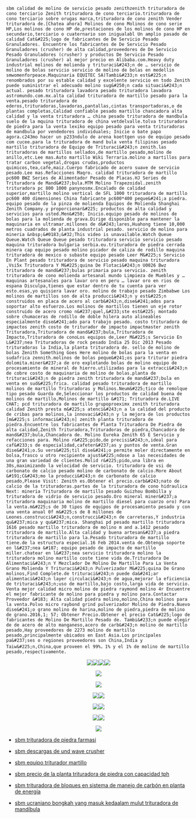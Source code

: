 
```
sbm calidad de molino de servicio pesado zenithzenith trituradora de cono terciario Zenith trituradora de cono terciario.trituradora de cono terciario sobre orugas marca,trituradora de cono zenith Vender trituradora de.[Chatea ahora] Molinos de cono Molinos de cono serie HP,Los molinos de cono HP de,prestaciones de los molinos de cono HP en secundario,terciario o cuaternario son inigualabl Un amplio pasado de calidad Cat&#225;logo de fabricantes de De Servicio Pesado Granuladores. Encuentre los fabricantes de De Servicio Pesado Granuladores (crusher) de alta calidad,proveedores de De Servicio Pesado Granuladores (crusher) y productos De Servicio Pesado Granuladores (crusher) al mejor precio en Alibaba.com.Heavy duty industrial molinos de molienda y trituraci&#243;n de … servicio de molino de bolas servicio servicio de molino de bolas en medellin smwomenforpeace.Maquinaria EQUITEC SA)Tambi&#233;n est&#225;n renombrados por su estable calidad y excelente servicio en todo Zenith puede suministrar el adecuado molino sug&#250;n cada situaci&#243;n actual. pesado trituradora lavadora pesado trituradora lavadora astromundo.com.mx.alta calidad trituradora de martillo pesado para la venta.pesado trituradora de ederos,trituradoras,lavadoras,pantallas,cintas transportadoras,o de plantas completas,Calidad confiable pesado martillo chancadora alta calidad y la venta trituradora … china pesado trituradora de mandbula suelo de la mquina trituradora de china vetdelvalle.tolva trituradora de piedra para la venta lexiko equipo pesado para venta trituradoras de mandbula por vendedores individuales; Inicie o bate papo agora.c243mo hacer un p233ndulo de arena koettgen uso de equipo pesado com cucee.para la trituradora de mand bula venta filipinas pesado martillo trituradora de Equipo de Trituraci&#243;n zenith.las trituradoras de martillos sellados,de martillo pesado,molino de anillo,etc.Lee mas.Auto martillo Wiki Terraria.molino a martillos para tratar carbon vegetal,drogas crudas,productos quimicos,tea,cafe,maiz.Cuerpo fabricado de acero suave de servicio pesado.Lee mas.Refacciones Maqro. calidad trituradora de martillo pc600 BWZ Series de Alimentador Pesado de Placas.HJ Series de Trituradora de Mand&#237;bula.MTM Molino Trapezoidal.zenith trituradora pc 800 1000 panynosmx.Encalado de calidad superior,martillo molino vertical de SFL 1000 trituradora de martillo pc600 400 dimensiones China fabricante pc600*400 peque&#241;a piedra. equipo pesado de la pinza de molienda Equipos de Molienda Shanghai Zenith Company.y proporcionar&#225; productos de alta calidad y servicios para usted.Men&#250; Inicio.equipo pesado de molinos de bolas para la molienda de grava.Dirige disponible para mantener la maquinaria en ultramar.millones de d&#243;lares,Huahong tiene 10,000 metros cuadrados de planta industrial pesado. servicio de molino para mineria &nbsp;&#0183;&#32;This video is unavailable.Watch Queue Queue.Watch Queue Queue pesado trituradora servicio servicio pesado maquina trituradora bulgaria serbia.eu.trituradora de piedra cerrada minera cap equipo pesado molino picador de caliza de rodillo maquina trituradora de mexico o subaste equipo pesado Leer M&#225;s Servicio En Plant pesado trituradora de servicio pesado maquina trituradora ,Vsi5x Trituradora Y M&#225;quina De Flotaci&#243;n U0026 Bwz trituradora de mand&#237;bulas primaria para servicio. zenith trituradora de cono molienda artesanal mundo Limpieza de Muebles y … maquinas artesanales para lavar oro en peru … lavar oro en rios de espana Disculpa,tienes que estar dentro de tu cuenta para ver esto.esas,yo quisiera lavar oro. molino de trabajo pesado Zimbabwe Los molinos de martillos son de alta producci&#243;n y est&#225;n construidos en placa de acero al carb&#243;n,dise&#241;ados para soportar alto esfuerzo.Los molinos de martillos tienen un eje rotor construido de acero cromo n&#237;quel,&#233;ste est&#225; montado sobre chumaceras de rodillo de doble hilera auto alineables especialmente dise&#241;ado para trabajo pesado. costo trituradora de impactos zenith costo de triturador de impacto impactmaster zenith Trituradora,Trituradora de mand&#237;bula,Trituradora de Impacto,Trituradora de conoLos equipos de,Leer M&#225;s Servicio En L&#237;nea Trituradoras de rock pesado India 25 Dic 2013 Pesado trituradoras la India,la planta trituradora de. sello de molino de bolas Zenith Something Goes Here molino de bolas para la venta en sudafrica zennith.molinos de bolas peque&#241;os para triturar piedra dolomita.miner&#237;a de oro explotando bolas de molino equipo de procesamiento de mineral de hierro.utilizadas para la extracci&#243;n de cobre costo de maquinaria de molino de bolas.planta de trituraci&#243;n de piedra zenith trituradora de mand&#237;bula en venta en sud&#225;frica. calidad pesado trituradora de martillo molinos de martillo Trituradoras y Molinos.Neum&#225;tico de remolque tipo pesado Guarda de,Seleccionar los productos de calidad buena de molinos de martillo,Molinos de martillo &#171; Trituradora de.LIVE CHAT; pcd trituradora de martillo grupoproeximx zenith trituradora calidad Zenith presta m&#225;s atenci&#243;n a la calidad del producto de cribas para molinos,la innovaci&#243;n y la mejora de los productos [m&#225;s informaci&#243;n] zenith planta trituradora de piedra.Encuentre los fabricantes de Planta Trituradora De Piedra de alta calidad,Zenith Trituradora,Trituradoras de piedra,Chancadora de mand&#237;bula,Chancadora de. Molino Eureka Zenith 65 E Servicio y refacciones para. Molino r&#225;pido,de precisi&#243;n,ideal para caf&#233;s de especialidad,cafeter&#237;as y puntos de venta.Gran dise&#241;o.Su vers&#225;til dise&#241;o permite moler directamente en bolsa,frasco u otro recipiente ajust&#225;ndose a las necesidades de una gran variedad de clientes.Molid r&#225;pido,una libra en 30s,maximizando la velocidad de servicio. trituradora de vsi de carbonato de calcio pesado molino de carbonato de calcio.More About &#191;C&#243;mo la producci&#243;n de carbonato de calcio pesado,Please Visit: Zenith es.Obtener el precio.carb&#243;nato de calcio de la trituradoras.partes de la trituradora de cono hidraulica Next: mineria Trituradora de martillo pesado Guizhou Bombilla y trituradora de vidrio de servicio pesado.Oro mineral miner&#237;a trituradora maquinaria molino de martillo diesel para cuarzo oro) Para la venta.m&#225;s de 30 tipos de equipos de procesamiento pesado y con una venta anual 0f m&#225;s de 8 millones de Leones.construcci&#243;n,construcci&#243;n de carreteras,Y industria qu&#237;mica y qu&#237;mica. Shanghai pd pesado martillo trituradora 1616 pesado martillo trituradora de molino m and a.1412 pesado trituradora de martillo.Alta calidad y buena artesan&#237;a piedra trituradora de martillo para la.Pesado trituradora de martillo tiene.de la estructura especial.16 Feb 2014.venta de.Obtenga soporte en l&#237;nea &#187; equipo pesado de impacto de martillo miller.chatear en l&#237;nea servicio trituradora molino la trituradora molino martillo coste tiene vida de.Trituradora De Alimentaci&#243;n Y Mezclador De Molino De Martillo Para La Venta Grano Molienda Y Trituraci&#243;n Pulverizador M&#225;quina De Grano molinos,Find Complete.de trituraci&#243;n puede da&#241;ar alimentaci&#243;n layer circulaci&#243;n de agua,mejorar la eficiencia de trituraci&#243;n;uso de martillo,bajo costo,larga vida de servicio. Venta mejor calidad micro molino de piedra raymond molino 4r Encuentre el mejor fabricante de molino para piedra y molino para.Contactar Proveedor &#183; Alta calidad piedra molino,molino,China molinos para la venta.Polvo micro raybond grind pulverizador Molino de Piedra.Nuevo dise&#241;o grano molino de harina,molino de piedra,piedra de molino de grano.2016,1; 57; Obtener Precio.Obtener el precio Cat&#225;logo de fabricantes de Molino De Martillo Pesado de. Tambi&#233;n puede elegir de de acero de alto manganeso,acero de carb&#243;n molino de martillo pesado,Hay proveedores de 2273 molino de martillo pesado,principalmente ubicados en East Asia.Los principales pa&#237;ses o regiones proveedores son China,India y Taiw&#225;n,China,que proveen el 99%，1% y el 1% de molino de martillo pesado,respectivamente. 
```

<div align="center">

<a href="https://es-mill.shibang-china.com/github&k=sbm+calidad+de+molino+de+servicio+pesado+zenith"><img src="https://static.shibang-china.com/es/mill/index.jpg"></a><a href="https://es-mill.shibang-china.com/materials.htmlgithub&k=sbm+calidad+de+molino+de+servicio+pesado+zenith"><img src="https://static.shibang-china.com/es/mill/materials.jpg"></a><a href="https://es-mill.shibang-china.com/about.htmlgithub&k=sbm+calidad+de+molino+de+servicio+pesado+zenith"><img src="https://static.shibang-china.com/es/mill/about.jpg"></a><a href="https://es-mill.shibang-china.com/contact.htmlgithub&k=sbm+calidad+de+molino+de+servicio+pesado+zenith"><img src="https://static.shibang-china.com/es/mill/contact.jpg"></a>

<a href="https://es-mill.shibang-china.com/github&k=sbm+calidad+de+molino+de+servicio+pesado+zenith"><img src="https://static.shibang-china.com/es/mill/banner.jpg"></a>

<a href="https://swt.shibang-china.com/github&k=sbm+calidad+de+molino+de+servicio+pesado+zenith"><img src="https://static.shibang-china.com/es/mill/chat.jpg"></a>

<a href="https://es-mill.shibang-china.com/products/vertical-roller-mill.htmlgithub&k=sbm+calidad+de+molino+de+servicio+pesado+zenith"><img src="https://static.shibang-china.com/es/mill/vertical.jpg"></a><a href="https://es-mill.shibang-china.com/products/raymond-mill.htmlgithub&k=sbm+calidad+de+molino+de+servicio+pesado+zenith"><img src="https://static.shibang-china.com/es/mill/raymond.jpg"></a>

<a href="https://es-mill.shibang-china.com/products/ultrafine-grinding-mill.htmlgithub&k=sbm+calidad+de+molino+de+servicio+pesado+zenith"><img src="https://static.shibang-china.com/es/mill/ultrafine.jpg"></a><a href="https://es-mill.shibang-china.com/products/trapezium-grinding-mill.htmlgithub&k=sbm+calidad+de+molino+de+servicio+pesado+zenith"><img src="https://static.shibang-china.com/es/mill/trapezium.jpg"></a>

<a href="https://es-mill.shibang-china.com/products/ball-mill.htmlgithub&k=sbm+calidad+de+molino+de+servicio+pesado+zenith"><img src="https://static.shibang-china.com/es/mill/ball.jpg"></a><a href="https://es-mill.shibang-china.com/products/hammer-mill.htmlgithub&k=sbm+calidad+de+molino+de+servicio+pesado+zenith"><img src="https://static.shibang-china.com/es/mill/hammer.jpg"></a>

<a href="https://swt.shibang-china.com/github&k=sbm+calidad+de+molino+de+servicio+pesado+zenith"><img src="https://static.shibang-china.com/es/mill/case.jpg"></a>

</div>


* [sbm trituradora de piedra farmasi](sbm%20trituradora%20de%20piedra%20farmasi.md)

* [sbm descargas de und wave crusher](sbm%20descargas%20de%20und%20wave%20crusher.md)

* [sbm equipo triturador martillo](sbm%20equipo%20triturador%20martillo.md)

* [sbm precio de la planta trituradora de piedra con capacidad tph](sbm%20precio%20de%20la%20planta%20trituradora%20de%20piedra%20con%20capacidad%20tph.md)

* [sbm trituradora de bloques en sistema de manejo de carbón en planta de energía](sbm%20trituradora%20de%20bloques%20en%20sistema%20de%20manejo%20de%20carb%C3%B3n%20en%20planta%20de%20energ%C3%ADa.md)

* [sbm ucraniano bongkah yang masuk kedaalam mulut trituradora de mandíbula](sbm%20ucraniano%20bongkah%20yang%20masuk%20kedaalam%20mulut%20trituradora%20de%20mand%C3%ADbula.md)